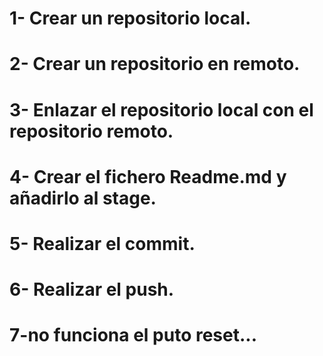 # 1- Crear un repositorio local.
# 2- Crear un repositorio en remoto.
# 3- Enlazar el repositorio local con el repositorio remoto.
# 4- Crear el fichero Readme.md y añadirlo al stage.
# 5- Realizar el commit.
# 6- Realizar el push.
# 7-no funciona el puto reset...